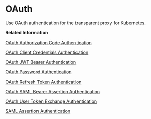 <!-- loiocb36b393b7b44e8f801b8938c3088c76 -->

# OAuth

Use OAuth authentication for the transparent proxy for Kubernetes.

**Related Information**  


[OAuth Authorization Code Authentication](oauth-authorization-code-authentication-7bdfed4.md "The transparent proxy handles the HTTP communication protocol for both Internet and on-premise destinations protected with the OAuth Authorization Code flow.")

[OAuth Client Credentials Authentication](oauth-client-credentials-authentication-cf15900.md "The transparent proxy handles the HTTP communication protocol for both Internet and on-premise destinations protected with the OAuth Client Credentials flow.")

[OAuth JWT Bearer Authentication](oauth-jwt-bearer-authentication-a728ae0.md "The transparent proxy handles the HTTP communication protocol for both Internet and on-premise destinations protected with the OAuth JWT Bearer flow.")

[OAuth Password Authentication](oauth-password-authentication-89f18d6.md "The transparent proxy handles the HTTP communication protocol for both Internet and on-premise destinations protected with the OAuth Password flow.")

[OAuth Refresh Token Authentication](oauth-refresh-token-authentication-5ab1150.md "The transparent proxy handles the HTTP communication protocol for both Internet and on-premise destinations protected with the OAuth Refresh Token flow.")

[OAuth SAML Bearer Assertion Authentication](oauth-saml-bearer-assertion-authentication-06fce32.md "The transparent proxy handles the HTTP communication protocol for both Internet and on-premise destinations protected with the OAuth SAML Bearer Assertion flow.")

[OAuth User Token Exchange Authentication](oauth-user-token-exchange-authentication-05d70a1.md "The transparent proxy handles the HTTP communication protocol for both Internet and on-premise destinations protected with the OAuth User Token Exchange flow.")

[SAML Assertion Authentication](saml-assertion-authentication-23db6d9.md "The transparent proxy handles the HTTP communication protocol for both Internet and on-premise destinations protected with the SAML Assertion flow.")

